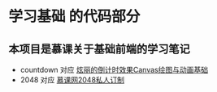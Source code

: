 # 学习基础 的代码部分
## 本项目是慕课关于基础前端的学习笔记
+ countdown 对应 [炫丽的倒计时效果Canvas绘图与动画基础](https://www.imooc.com/learn/133 "炫丽的倒计时效果Canvas绘图与动画基础")
+ 2048 对应 [慕课网2048私人订制](https://www.imooc.com/learn/76 "慕课网2048私人订制")
